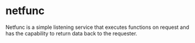 # netfunc

Netfunc is a simple listening service that executes functions on request and has the capability to return data back to the requester.
